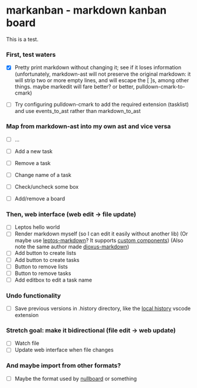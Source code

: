 # markanban - markdown kanban board



This is     a test.



### First, test waters
- [x] Pretty print markdown without changing it; see if it loses information
      (unfortunately, markdown-ast will not preserve the original markdown: it will strip two or more empty lines, and will escape the [ ]s,
      among other things. maybe markedit will fare better? or better, pulldown-cmark-to-cmark)
- [ ] Try configuring pulldown-cmark to add the required extension (tasklist) and use events_to_ast rather than markdown_to_ast


### Map from markdown-ast into my own ast and vice versa
- [ ] ...

- [ ] Add a new task
- [ ] Remove a task
- [ ] Change name of a task
- [ ] Check/uncheck some box
- [ ] Add/remove a board

### Then, web interface (web edit -> file update)
- [ ] Leptos hello world
- [ ] Render markdown myself (so I can edit it easily without another lib)
      (Or maybe use [leptos-markdown](https://github.com/rambip/leptos-markdown)? It supports [custom
      components](https://github.com/rambip/leptos-markdown/blob/main/examples/custom_component/src/main.rs))
      (Also note the same author made [dioxus-markdown](https://github.com/rambip/dioxus-markdown))
- [ ] Add button to create lists
- [ ] Add button to create tasks
- [ ] Button to remove lists
- [ ] Button to remove tasks
- [ ] Add editbox to edit a task name

### Undo functionality
- [ ] Save previous versions in .history directory, like the [local history](https://marketplace.visualstudio.com/items?itemName=xyz.local-history) vscode extension

### Stretch goal: make it bidirectional (file edit -> web update)
- [ ] Watch file
- [ ] Update web interface when file changes

### And maybe import from other formats?
- [ ] Maybe the format used by [nullboard](https://nullboard.io/preview) or something
